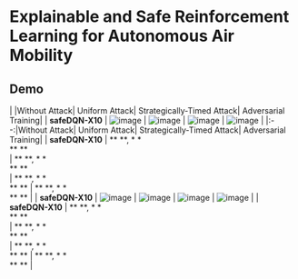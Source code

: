 # Explainable and Safe Reinforcement Learning for Autonomous Air Mobility


## Demo
| |Without Attack| Uniform Attack| Strategically-Timed Attack| Adversarial Training| 
| **safeDQN-X10** | ![image](gifs/safeDQN-X10.gif) | ![image](gifs/safeDQN-X10.gif) | ![image](gifs/safeDQN-X10.gif) | ![image](gifs/safeDQN-X10.gif) | 
|:--:|Without Attack| Uniform Attack| Strategically-Timed Attack| Adversarial Training| 
| **safeDQN-X10** | ** **, *  * <br>  **  ** <br>  | ** **, *  * <br>  **  ** <br>  | ** **, * * <br>  ** ** | ** **, * * <br>  ** ** |
| **safeDQN-X10** | ![image](gifs/safeDQN-X10.gif) | ![image](gifs/safeDQN-X10.gif) | ![image](gifs/safeDQN-X10.gif) | ![image](gifs/safeDQN-X10.gif) | 
| **safeDQN-X10** | ** **, *  * <br>  **  ** <br>  | ** **, *  * <br>  **  ** <br>  | ** **, * * <br>  ** ** | ** **, * * <br>  ** ** |


